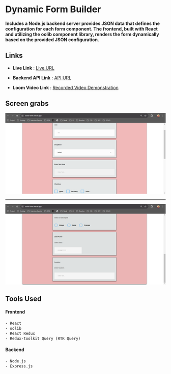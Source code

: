 # Dynamic Form Builder

**Includes a Node.js backend server provides JSON data that defines the configuration for each form component. The frontend, built with React and utilizing the oolib component library, renders the form dynamically based on the provided JSON configuration**.


## Links

 - **Live Link** : [Live URL](https://ooloi-form.vercel.app/)

 - **Backend API Link** : [API URL](https://ooloi-form-backend.onrender.com/api/data)

 - **Loom Video Link** : [Recorded Video Demonstration](https://www.loom.com/share/a5d4cf66c77946f3a953f48d514ea126?sid=10f6f7c9-4cff-416f-bd8d-9c547efc7aea)



## Screen grabs

  ![screenshot-1](screenshots/image-1.png) 


---


  ![screenshot-2](screenshots/image-2.png)



## Tools Used

#### Frontend

    - React
    - oolib
    - React Redux
    - Redux-toolkit Query (RTK Query)

#### Backend

    - Node.js
    - Express.js
